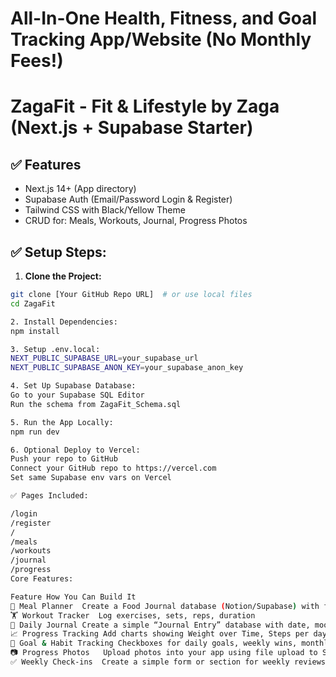 # All-In-One Health, Fitness, and Goal Tracking App/Website (No Monthly Fees!)
# ZagaFit - Fit & Lifestyle by Zaga (Next.js + Supabase Starter)

## ✅ Features
- Next.js 14+ (App directory)
- Supabase Auth (Email/Password Login & Register)
- Tailwind CSS with Black/Yellow Theme
- CRUD for: Meals, Workouts, Journal, Progress Photos

## ✅ Setup Steps:

1. **Clone the Project:**
```bash
git clone [Your GitHub Repo URL]  # or use local files
cd ZagaFit

2. Install Dependencies:
npm install

3. Setup .env.local:
NEXT_PUBLIC_SUPABASE_URL=your_supabase_url
NEXT_PUBLIC_SUPABASE_ANON_KEY=your_supabase_anon_key

4. Set Up Supabase Database:
Go to your Supabase SQL Editor
Run the schema from ZagaFit_Schema.sql

5. Run the App Locally:
npm run dev

6. Optional Deploy to Vercel:
Push your repo to GitHub
Connect your GitHub repo to https://vercel.com
Set same Supabase env vars on Vercel

✅ Pages Included:

/login
/register
/
/meals
/workouts
/journal
/progress
Core Features:

Feature	How You Can Build It
📆 Meal Planner	Create a Food Journal database (Notion/Supabase) with fields like Date, Meals, Calories
🏋️ Workout Tracker	Log exercises, sets, reps, duration
📝 Daily Journal	Create a simple “Journal Entry” database with date, mood, energy
📈 Progress Tracking	Add charts showing Weight over Time, Steps per day, Calories etc
🎯 Goal & Habit Tracking	Checkboxes for daily goals, weekly wins, monthly challenges
📷 Progress Photos	Upload photos into your app using file upload to Supabase storage or embed image links
✅ Weekly Check-ins	Create a simple form or section for weekly reviews
